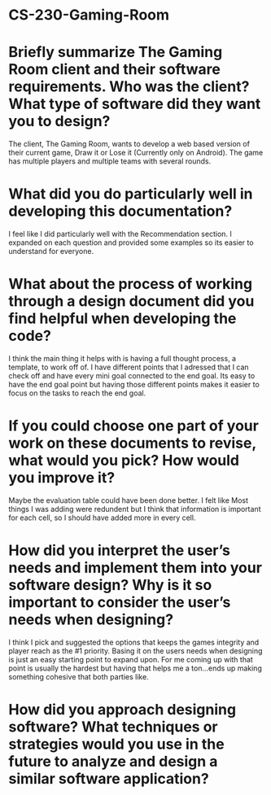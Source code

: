 # CS-230-Gaming-Room

# Briefly summarize The Gaming Room client and their software requirements. Who was the client? What type of software did they want you to design?
  The client, The Gaming Room, wants to develop a web based version of their current game, Draw it or Lose it (Currently only on Android). The game has multiple players and multiple teams with several rounds.

# What did you do particularly well in developing this documentation?
  I feel like I did particularly well with the Recommendation section. I expanded on each question and provided some examples so its easier to understand for everyone.

# What about the process of working through a design document did you find helpful when developing the code?
  I think the main thing it helps with is having a full thought process, a template, to work off of. I have different points that I adressed that I can check off and have every mini goal connected to the end goal. Its easy to have the end goal point but having those different points makes it easier to focus on the tasks to reach the end goal. 

# If you could choose one part of your work on these documents to revise, what would you pick? How would you improve it?
  Maybe the evaluation table could have been done better. I felt like Most things I was adding were redundent but I think that information is important for each cell, so I should have added more in every cell. 

# How did you interpret the user’s needs and implement them into your software design? Why is it so important to consider the user’s needs when designing?
  I think I pick and suggested the options that keeps the games integrity and player reach as the #1 priority. Basing it on the users needs when designing is just an easy starting point to expand upon. For me coming up with that point is usually the hardest but having that helps me a ton...ends up making something cohesive that both parties like. 

# How did you approach designing software? What techniques or strategies would you use in the future to analyze and design a similar software application?
  
